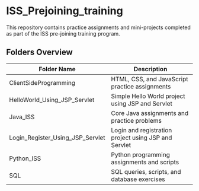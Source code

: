 # ISS_Prejoining_training

This repository contains practice assignments and mini-projects completed as part of the ISS pre-joining training program.  

## Folders Overview

| Folder Name                        | Description                                              |
|-------------------------------------|----------------------------------------------------------|
| ClientSideProgramming              | HTML, CSS, and JavaScript practice assignments           |
| HelloWorld_Using_JSP_Servlet       | Simple Hello World project using JSP and Servlet         |
| Java_ISS                           | Core Java assignments and practice problems              |
| Login_Register_Using_JSP_Servlet   | Login and registration project using JSP and Servlet     |
| Python_ISS                         | Python programming assignments and scripts               |
| SQL                                | SQL queries, scripts, and database exercises             |

